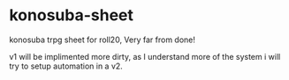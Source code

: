 # konosuba-sheet
konosuba trpg sheet for roll20,
Very far from done!

v1 will be implimented more dirty, as I understand more of the system i will try to setup automation in a v2.
